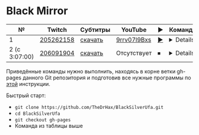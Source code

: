 # Black Mirror

| № | Twitch | Субтитры | YouTube | ▶ | Команда |
| --- | --- | --- | --- | --- | --- |
| 1 | [205262158](https://www.twitch.tv/videos/205262158) | [скачать](../chats/v205262158.ass) | [9rrv07l9Bxs](https://www.youtube.com/watch?v=9rrv07l9Bxs) | [▶](../src/player.html?v=9rrv07l9Bxs&s=205262158) | <details>`mpv --sub-file chats/v205262158.ass ytdl://9rrv07l9Bxs`</details> |
| 2 (с 3:07:00) | [206091904](https://www.twitch.tv/videos/206091904) | [скачать](../chats/v206091904.ass) | Отсутствует | ⏹ | <details>`streamlink -p "mpv --sub-file chats/v206091904.ass" --player-passthrough hls twitch.tv/videos/206091904 best`</details> |

Приведённые команды нужно выполнить, находясь в корне ветки gh-pages данного Git репозитория и подготовив все нужные программы по [этой](../tutorials/watch-online.md) инструкции.

Быстрый старт:
* `git clone https://github.com/TheDrHax/BlackSilverUfa.git`
* `cd BlackSilverUfa`
* `git checkout gh-pages`
* Команда из таблицы выше

